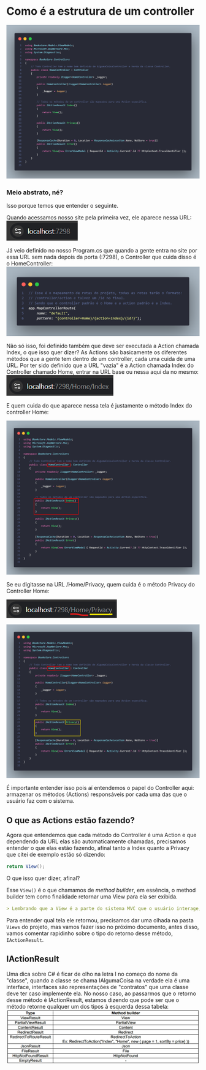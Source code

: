 # Como é a estrutura de um controller

![Estrutura de um Controller](./5entendendoControllers/estruturaController.png)

### Meio abstrato, né?

Isso porque temos que entender o seguinte.

Quando acessamos nosso site pela primeira vez, ele aparece nessa URL:
![URL Inicial](./5entendendoControllers/urlInicial.png)

Já veio definido no nosso Program.cs que quando a gente entra no site por essa URL sem nada depois da porta (:7298), o Controller que cuida disso é o HomeController:
![Controller Padrao](./5entendendoControllers/definindoPadrao.png)

Não só isso, foi definido também que deve ser executada a Action chamada Index, o que isso quer dizer?
As Actions são basicamente os diferentes métodos que a gente tem dentro de um controller, cada uma cuida de uma URL. Por ter sido definido que a URL "vazia" é a Action chamada Index do Controller chamado Home, entrar na URL base ou nessa aqui da no mesmo:
![URL do Index](./5entendendoControllers/urlIndex.png)

E quem cuida do que aparece nessa tela é justamente o método Index do controller Home:

![Que método roda](./5entendendoControllers/qualMetodoRoda.png)

Se eu digitasse na URL /Home/Privacy, quem cuida é o método Privacy do Controller Home:

![URL Privacy](./5entendendoControllers/privacy.png)

![Action Privacy](./5entendendoControllers/actionprivacy.png)

É importante entender isso pois aí entendemos o papel do Controller aqui: armazenar os métodos (Actions) responsáveis por cada uma das que o usuário faz com o sistema.

## O que as Actions estão fazendo?
Agora que entendemos que cada método do Controller é uma Action e que dependendo da URL elas são automaticamente chamadas, precisamos entender o que elas estão fazendo, afinal tanto a Index quanto a Privacy que citei de exemplo estão só dizendo:
```c#
return View();
```
O que isso quer dizer, afinal?

Esse `View()` é o que chamamos de _method builder_, em essência, o method builder tem como finalidade retornar uma View para ela ser exibida.

```markdown
> Lembrando que a View é a parte do sistema MVC que o usuário interage, ela é essencialmente a tela do site, logo, o método View() retornou uma tela, mas qual?
```
Para entender qual tela ele retornou, precisamos dar uma olhada na pasta `Views` do projeto, mas vamos fazer isso no próximo documento, antes disso, vamos comentar rapidinho sobre o tipo do retorno desse método, `IActionResult`.

## IActionResult
Uma dica sobre C# é ficar de olho na letra I no começo do nome da "classe", quando a classe se chama IAlgumaCoisa na verdade ela é uma interface, interfaces são representações de "contratos" que uma classe deve ter caso implemente ela. No nosso caso, ao passarmos que o retorno desse método é IActionResult, estamos dizendo que pode ser que o método retorne qualquer um dos tipos à esquerda dessa tabela:
![Tipos do IActionResult](./5entendendoControllers/IActionResult.png)